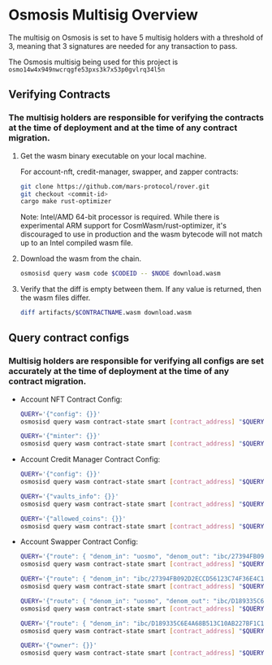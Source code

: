# Osmosis Multisig Overview

The multisig on Osmosis is set to have 5 multisig holders with a threshold of 3, meaning that 3 signatures are needed for any transaction to pass.

The Osmosis multisig being used for this project is `osmo14w4x949nwcrqgfe53pxs3k7x53p0gvlrq34l5n`

## Verifying Contracts

### The multisig holders are responsible for verifying the contracts at the time of deployment and at the time of any contract migration.

1. Get the wasm binary executable on your local machine.

   For account-nft, credit-manager, swapper, and zapper contracts:

   ```bash
   git clone https://github.com/mars-protocol/rover.git
   git checkout <commit-id>
   cargo make rust-optimizer
   ```

   Note: Intel/AMD 64-bit processor is required. While there is experimental ARM support for CosmWasm/rust-optimizer, it's discouraged to use in production and the wasm bytecode will not match up to an Intel compiled wasm file.

2. Download the wasm from the chain.

   ```bash
   osmosisd query wasm code $CODEID -- $NODE download.wasm
   ```

3. Verify that the diff is empty between them. If any value is returned, then the wasm files differ.

   ```bash
   diff artifacts/$CONTRACTNAME.wasm download.wasm
   ```

## Query contract configs

### Multisig holders are responsible for verifying all configs are set accurately at the time of deployment at the time of any contract migration.

- Account NFT Contract Config:

  ```bash
  QUERY='{"config": {}}'
  osmosisd query wasm contract-state smart [contract_address] "$QUERY" --output json --node=[node_url]
  ```

  ```bash
  QUERY='{"minter": {}}'
  osmosisd query wasm contract-state smart [contract_address] "$QUERY" --output json --node=[node_url]
  ```

- Account Credit Manager Contract Config:

  ```bash
  QUERY='{"config": {}}'
  osmosisd query wasm contract-state smart [contract_address] "$QUERY" --output json --node=[node_url]
  ```

  ```bash
  QUERY='{"vaults_info": {}}'
  osmosisd query wasm contract-state smart [contract_address] "$QUERY" --output json --node=[node_url]
  ```

  ```bash
  QUERY='{"allowed_coins": {}}'
  osmosisd query wasm contract-state smart [contract_address] "$QUERY" --output json --node=[node_url]
  ```

- Account Swapper Contract Config:

  ```bash
  QUERY='{"route": { "denom_in": "uosmo", "denom_out": "ibc/27394FB092D2ECCD56123C74F36E4C1F926001CEADA9CA97EA622B25F41E5EB2" }}'
  osmosisd query wasm contract-state smart [contract_address] "$QUERY" --output json --node=[node_url]
  ```

  ```bash
  QUERY='{"route": { "denom_in": "ibc/27394FB092D2ECCD56123C74F36E4C1F926001CEADA9CA97EA622B25F41E5EB2", "denom_out": "uosmo" }}'
  osmosisd query wasm contract-state smart [contract_address] "$QUERY" --output json --node=[node_url]
  ```

  ```bash
  QUERY='{"route": { "denom_in": "uosmo", "denom_out": "ibc/D189335C6E4A68B513C10AB227BF1C1D38C746766278BA3EEB4FB14124F1D858" }}'
  osmosisd query wasm contract-state smart [contract_address] "$QUERY" --output json --node=[node_url]
  ```

  ```bash
  QUERY='{"route": { "denom_in": "ibc/D189335C6E4A68B513C10AB227BF1C1D38C746766278BA3EEB4FB14124F1D858", "denom_out": "uosmo" }}'
  osmosisd query wasm contract-state smart [contract_address] "$QUERY" --output json --node=[node_url]
  ```

  ```bash
  QUERY='{"owner": {}}'
  osmosisd query wasm contract-state smart [contract_address] "$QUERY" --output json --node=[node_url]
  ```
